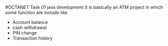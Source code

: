 #OCTANET Task 01 java development
It is basically an ATM project in which 
some function are include like 
* Account balance
* cash withdrawal
* PIN change
* Transaction history
